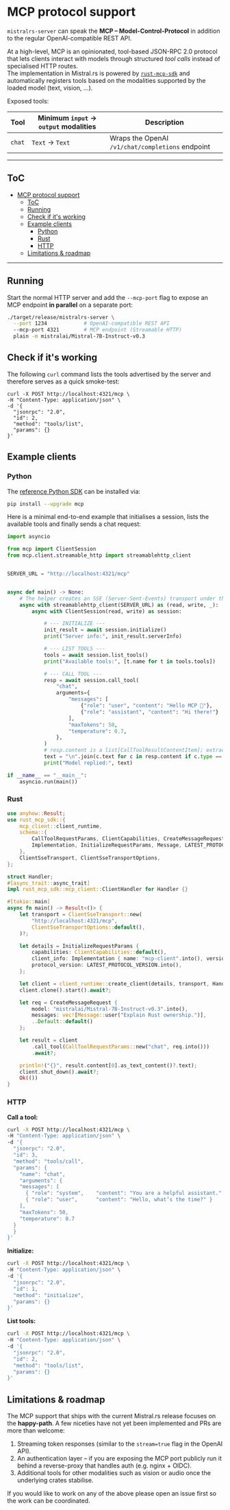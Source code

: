 # MCP protocol support

`mistralrs-server` can speak the **MCP – Model-Control-Protocol** in addition to the regular OpenAI-compatible REST API.

At a high-level, MCP is an opinionated, tool-based JSON-RPC 2.0 protocol that lets clients interact with models through structured *tool calls* instead of specialised HTTP routes.\
The implementation in Mistral.rs is powered by [`rust-mcp-sdk`](https://crates.io/crates/rust-mcp-sdk) and automatically registers tools based on the modalities supported by the loaded model (text, vision, …).

Exposed tools:

| Tool   | Minimum `input` -> `output` modalities | Description                                      |
| ------ | -------------------------------------- | ------------------------------------------------ |
| `chat` | `Text` → `Text`                        | Wraps the OpenAI `/v1/chat/completions` endpoint |

______________________________________________________________________

## ToC

- [MCP protocol support](#mcp-protocol-support)
  - [ToC](#toc)
  - [Running](#running)
  - [Check if it's working](#check-if-its-working)
  - [Example clients](#example-clients)
    - [Python](#python)
    - [Rust](#rust)
    - [HTTP](#http)
  - [Limitations & roadmap](#limitations--roadmap)

______________________________________________________________________

## Running

Start the normal HTTP server and add the `--mcp-port` flag to expose an MCP endpoint **in parallel** on a separate port:

```bash
./target/release/mistralrs-server \
  --port 1234            # OpenAI-compatible REST API
  --mcp-port 4321        # MCP endpoint (Streamable HTTP)
  plain -m mistralai/Mistral-7B-Instruct-v0.3
```

## Check if it's working

The following `curl` command lists the tools advertised by the server and therefore serves as a quick smoke-test:

```
curl -X POST http://localhost:4321/mcp \
-H "Content-Type: application/json" \
-d '{
  "jsonrpc": "2.0",
  "id": 2,
  "method": "tools/list",
  "params": {}
}'      
```

## Example clients

### Python

The [reference Python SDK](https://pypi.org/project/mcp/) can be installed via:

```bash
pip install --upgrade mcp
```

Here is a minimal end-to-end example that initialises a session, lists the available tools and finally sends a chat request:

```python
import asyncio

from mcp import ClientSession
from mcp.client.streamable_http import streamablehttp_client


SERVER_URL = "http://localhost:4321/mcp"


async def main() -> None:
    # The helper creates an SSE (Server-Sent-Events) transport under the hood
    async with streamablehttp_client(SERVER_URL) as (read, write, _):
        async with ClientSession(read, write) as session:

            # --- INITIALIZE ---
            init_result = await session.initialize()
            print("Server info:", init_result.serverInfo)

            # --- LIST TOOLS ---
            tools = await session.list_tools()
            print("Available tools:", [t.name for t in tools.tools])

            # --- CALL TOOL ---
            resp = await session.call_tool(
                "chat",
                arguments={
                    "messages": [
                        {"role": "user", "content": "Hello MCP 👋"},
                        {"role": "assistant", "content": "Hi there!"}
                    ],
                    "maxTokens": 50,
                    "temperature": 0.7,
                },
            )
            # resp.content is a list[CallToolResultContentItem]; extract text parts
            text = "\n".join(c.text for c in resp.content if c.type == "text")
            print("Model replied:", text)

if __name__ == "__main__":
    asyncio.run(main())
```

### Rust

```rust
use anyhow::Result;
use rust_mcp_sdk::{
    mcp_client::client_runtime,
    schema::{
        CallToolRequestParams, ClientCapabilities, CreateMessageRequest,
        Implementation, InitializeRequestParams, Message, LATEST_PROTOCOL_VERSION,
    },
    ClientSseTransport, ClientSseTransportOptions,
};

struct Handler;
#[async_trait::async_trait]
impl rust_mcp_sdk::mcp_client::ClientHandler for Handler {}

#[tokio::main]
async fn main() -> Result<()> {
    let transport = ClientSseTransport::new(
        "http://localhost:4321/mcp",
        ClientSseTransportOptions::default(),
    )?;

    let details = InitializeRequestParams {
        capabilities: ClientCapabilities::default(),
        client_info: Implementation { name: "mcp-client".into(), version: "0.1".into() },
        protocol_version: LATEST_PROTOCOL_VERSION.into(),
    };

    let client = client_runtime::create_client(details, transport, Handler);
    client.clone().start().await?;

    let req = CreateMessageRequest {
        model: "mistralai/Mistral-7B-Instruct-v0.3".into(),
        messages: vec![Message::user("Explain Rust ownership.")],
        ..Default::default()
    };

    let result = client
        .call_tool(CallToolRequestParams::new("chat", req.into()))
        .await?;

    println!("{}", result.content[0].as_text_content()?.text);
    client.shut_down().await?;
    Ok(())
}
```

### HTTP

**Call a tool:**

```bash
curl -X POST http://localhost:4321/mcp \
-H "Content-Type: application/json" \
-d '{
  "jsonrpc": "2.0",
  "id": 3,
  "method": "tools/call",
  "params": {
    "name": "chat",
    "arguments": {
    "messages": [
      { "role": "system",    "content": "You are a helpful assistant." },
      { "role": "user",      "content": "Hello, what’s the time?" }
    ],
    "maxTokens": 50,
    "temperature": 0.7
  }
  }
}'
```

**Initialize:**

```bash
curl -X POST http://localhost:4321/mcp \
-H "Content-Type: application/json" \
-d '{
  "jsonrpc": "2.0",
  "id": 1,
  "method": "initialize",
  "params": {}
}'         
```

**List tools:**

```bash
curl -X POST http://localhost:4321/mcp \
-H "Content-Type: application/json" \
-d '{
  "jsonrpc": "2.0",
  "id": 2,
  "method": "tools/list",
  "params": {}
}'      
```

## Limitations & roadmap

The MCP support that ships with the current Mistral.rs release focuses on the **happy-path**. A few niceties have not yet been implemented and PRs are more than welcome:

1. Streaming token responses (similar to the `stream=true` flag in the OpenAI API).
1. An authentication layer – if you are exposing the MCP port publicly run it behind a reverse-proxy that handles auth (e.g. nginx + OIDC).
1. Additional tools for other modalities such as vision or audio once the underlying crates stabilise.

If you would like to work on any of the above please open an issue first so the work can be coordinated.
